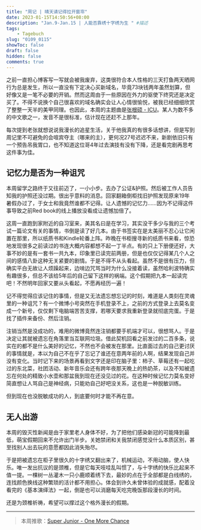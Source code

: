 ```yaml
---
title: "周记 | 晴天请记得拉开窗帘"
date: 2023-01-15T14:50:56+08:00
description: "Jan.9-Jan.15 | 人能否靠绣十字绣为生 " #描述
tags: 
    - Tagebuch
slug: "0109_0115"
showToc: false
draft: false
hidden: false
comments: true
---
```


之前一直担心博客写一写就会被我废弃，这类很符合本人性格的三天打鱼两天晒网行为总是发生，所以一直没有下定决心买新域名，毕竟73块钱两年虽然划算，但好像又是一笔不必要的开销。然而这周由于一些原因在外力的驱使下终究还是决定买了。不得不说换个自己很喜欢的域名确实会让人心情很愉悦，被我已经细细欣赏了整整一天半的美甲同理。也因此，本周的主题曲是[张根硕 - ICU](http://music.163.com/song?id=26145674&userid=1369261027)。某人为数不多的中文歌之一，发音不是很标准，估计现在还赶不上那年。

每次提到老张就想说说我漫长的追星生活，关于他我真的有很多话想讲，但是写到周记里不可避免的会喧宾夺主（哪来的主），更何况27号迟迟不来，新剧依旧只有一个预告吊我胃口，也不知道这位哥4年过去演技有没有下降，还是看完剧再思考这件事为佳。


## 记忆力是否为一种诅咒

本周留学之路终于又往前迈了，一小小步。去办了公证&护照。然后被工作人员告知我的护照还没过期。很出乎意料的消息。回家翻箱倒柜找旧护照发现原来19年暑假办过了，于女士和我竟然谁都不记得。让人遗憾的记忆力……因为不记得这件事导致之前Red book的线上播放没看成让遗憾加倍了。

这周一直跑到家附近的自习室来，美其名曰是在学习，其实没干多少与我的三个考试一篇论文有关的事情，书倒是读了好几本。由于书签实在是太美丽不忍心让它闲置在那里，所以纸质书和Kindle轮番上阵。昨晚在书柜搜寻新的纸质书来看，惊恐地发现很多之前读过的书连大概内容都想不起一丁半点。有的只上下册便还好，大事不妙的是有一套书一共九本，印象里已读完前两册，但是也仅仅记得某几个人之间的感情八卦这种无关紧要的剧情。于是不得不从头看起。虽然不是很有压力，但确实平白无故让人烦躁起来，边啃边咒骂当时为什么没接着读，虽然哈利波特确实有趣很多，但总不该给5年后的自己留下这样的祸端。这个假期把九本一起读完吧！不然明年回家又要从头看起，不愿再经历一遍！

记不得觉得应该记住的事情，但是又无法遗忘想忘记的时刻，难道是人类刻在灵魂里的一种诅咒？有一个微博小号突然在手机登录不上，之前的方式登录上去莫名变成一个新号，仅仅剩下电脑端苦苦支撑，若哪天要求我重新登录就彻底完蛋。于是找了插件来备份、然后注销。

注销当然是没成功的，难用的微博竟然连注销都要手机端才可以，很想骂人。于是决定让其就被遗忘在角落里当互联网垃圾。借此契机回看之前发过的二百多条，说实在的都不是什么美好的记忆，不然也不会被发在那里。比直面过去的自己更讨厌的事情就是，本以为自己不在乎了忘记了谁还在意两年前的人啊，结果发现自己并没有变化。当时记下来的场景再看到文字还是印在脑子里：柿子、草莓还有一起吃过的东北菜，社团活动、新年音乐会还有跨年夜那天晚上的热奶茶，以及不知被遗忘在何处的精致小水壶和那盆我到现在还没见过的花。在这种时候记忆力莫名变好简直想让人骂自己是神经病，只能劝自己好吧没关系，这也是一种脱敏训练。

但到现在也没脱敏成功的人，到底要何时才能不再在意。

## 无人出游
本周的毁灭性新闻是由于家里老人身体不好，为了把他们感染新冠的可能降到最低，萌宝假期回来不允许出门半步。关她禁闭和关我禁闭感觉没什么本质区别，甚至找别人出去玩的意愿都因此消失殆尽。

于是把被遗忘在柜子里很久的十字绣又翻出来了，机械运动，不用动脑，使人快乐。唯一发出抗议的是颈椎，但是它每天吱哇乱叫惯了，与十字绣的快乐比起来不值一提。一棵树一丛灌木一只小鹿顺着绣下去，最妙的点在于全部都是白线绣的，连找颜色换线这种繁琐的活计都不用担心。体会到许久未曾体验的成就感，配着没看完的《基本演绎法》一起，倒是也可以消磨每天吃完晚饭那段漫长的时间。

还是为颈椎祈祷，希望可以撑过这个格外漫长的假期。

---

> 本周推歌：[Super Junior - One More Chance](http://music.163.com/song?id=516358602&userid=1369261027) 
